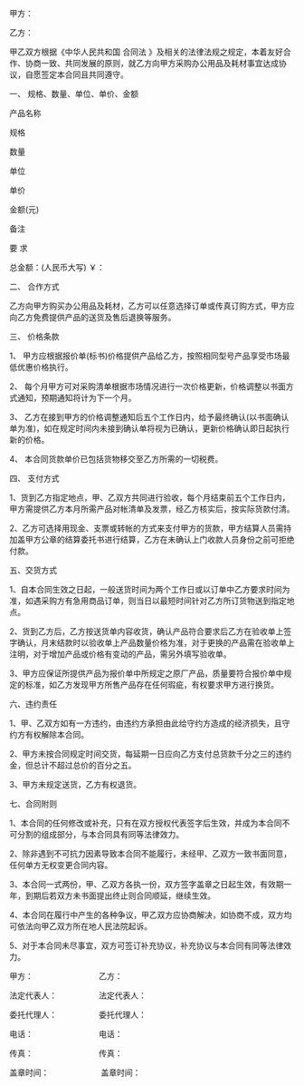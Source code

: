 
 


甲方：


乙方：


甲乙双方根据《中华人民共和国
合同法
》及相关的法律法规之规定，本着友好合作、协商一致、共同发展的原则，就乙方向甲方采购办公用品及耗材事宜达成协议，自愿签定本合同且共同遵守。


一、 规格、数量、单位、单价、金额


产品名称


规格


数量


单位


单价


金额(元)


备注


要 求


总金额：(人民币大写) ￥：


二、 合作方式


乙方向甲方购买办公用品及耗材，乙方可以任意选择订单或传真订购方式，甲方应向乙方免费提供产品的送货及售后退换等服务。


三、 价格条款


1、 甲方应根据报价单(标书)价格提供产品给乙方，按照相同型号产品享受市场最低优惠价格执行。


2、 每个月甲方可对采购清单根据市场情况进行一次价格更新，价格调整以书面方式通知，预期通知将计为下一个月。


3、 乙方在接到甲方的价格调整通知后五个工作日内，给予最终确认(以书面确认单为准)，如在规定时间内未接到确认单将视为已确认，更新价格确认即日起执行新的价格。


4、 本合同货款单价已包括货物移交至乙方所需的一切税费。


四、 支付方式


1、货到乙方指定地点，甲、乙双方共同进行验收，每个月结束前五个工作日内，甲方需提供乙方本月所需产品对帐清单及发票，经乙方核实后，按实际货款付清。


2、乙方可选择用现金、支票或转帐的方式来支付甲方的货款，甲方结算人员需持加盖甲方公章的结算委托书进行结算，乙方在未确认上门收款人员身份之前可拒绝付款。


五、交货方式


1、自本合同生效之日起，一般送货时间为两个工作日或以订单中乙方要求时间为准，如遇采购方有急用商品订单，则当日以最短时间针对乙方所订货物送到指定地点。


2、货到乙方后，乙方按送货单内容收货，确认产品符合要求后乙方在验收单上签字确认，月末结款时以验收单上产品数量价格为准，对于更换的产品需在验收单上注明，对于增加产品或价格有变动的产品，需另外填写验收单。


3、甲方应保证所提供产品为报价单中所规定之原厂产品，质量要符合报价单中规定的标准，如乙方发现甲方所售产品存在任何瑕疵，有权要求甲方进行换货。


六、违约责任


1、甲、乙双方如有一方违约，由违约方承担由此给守约方造成的经济损失，且守约方有权解除本合同。


2、甲方未按合同规定时间交货，每延期一日应向乙方支付总货款千分之三的违约金，但总计不超过总价的百分之五。


3、甲方未规定送货，乙方有权退货。


七、合同附则


1、本合同的任何修改或补充，只有在双方授权代表签字后生效，并成为本合同不可分割的组成部分，与本合同具有同等法律效力。


2、除非遇到不可抗力因素导致本合同不能履行，未经甲、乙双方一致书面同意，任何单方无权变更合同内容。


3、本合同一式两份，甲、乙双方各执一份，双方签字盖章之日起生效，有效期一 年，到期后若双方未书面提出终止则合同顺延，继续生效。


4、本合同在履行中产生的各种争议，甲乙双方应协商解决，如协商不成，双方均可依法向甲乙双方所在地人民法院起诉。


5、对于本合同未尽事宜，双方可签订补充协议，补充协议与本合同有同等法律效力。


甲方： 　　　　　　　　乙方：


法定代表人：　　　　　 法定代表人：


委托代理人： 　　　　　委托代理人：


电话： 　　　　　　　　电话：


传真：　　　　　　　　 传真：


盖章时间： 　　　　　　 盖章时间：
 


 

 
 
 
 
 
  


  
 

  


  


  
 
 
 
 

